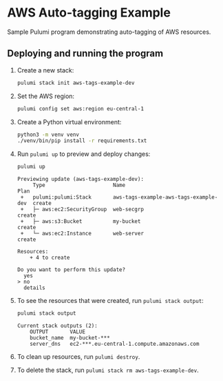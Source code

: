 # AWS Auto-tagging Example

Sample Pulumi program demonstrating auto-tagging of AWS resources.

## Deploying and running the program

1. Create a new stack:

    ```bash
    pulumi stack init aws-tags-example-dev
    ```

1. Set the AWS region:

    ```bash
    pulumi config set aws:region eu-central-1
    ```

1. Create a Python virtual environment:

    ```bash
    python3 -m venv venv
    ./venv/bin/pip install -r requirements.txt
    ```

1. Run `pulumi up` to preview and deploy changes:

    ```bash
    pulumi up
    ```

    ```
    Previewing update (aws-tags-example-dev):
         Type                      Name                                   Plan
     +   pulumi:pulumi:Stack       aws-tags-example-aws-tags-example-dev  create
     +   ├─ aws:ec2:SecurityGroup  web-secgrp                             create
     +   ├─ aws:s3:Bucket          my-bucket                              create
     +   └─ aws:ec2:Instance       web-server                             create

    Resources:
        + 4 to create

    Do you want to perform this update?
      yes
    > no
      details
    ```

1. To see the resources that were created, run `pulumi stack output`:

    ```bash
    pulumi stack output
    ```

    ```
    Current stack outputs (2):
        OUTPUT       VALUE
        bucket_name  my-bucket-***
        server_dns   ec2-***.eu-central-1.compute.amazonaws.com
    ```

1. To clean up resources, run `pulumi destroy`.

1. To delete the stack, run `pulumi stack rm aws-tags-example-dev`.
